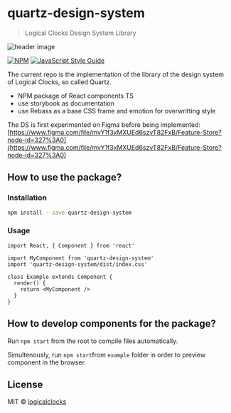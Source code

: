 # quartz-design-system

> Logical Clocks Design System Library

![header image](https://uploads-ssl.webflow.com/5e6f7cd3ee7f51d539a4da0b/5f58c6619b7b20b02e88b0d9_quartz.jpg)

[![NPM](https://img.shields.io/npm/v/quartz-design-system.svg)](https://www.npmjs.com/package/quartz-design-system) [![JavaScript Style Guide](https://img.shields.io/badge/code_style-standard-brightgreen.svg)](https://standardjs.com)

The current repo is the implementation of the library of the design system of Logical Clocks, so called Quartz.

- NPM package of React components TS
- use storybook as documentation
- use Rebass as a base CSS frame and emotion for overwritting style

The DS is first experimented on Figma before being implemented:
[https://www.figma.com/file/mvY1f3xMXUEd6szvT82FxB/Feature-Store?node-id=327%3A0](https://www.figma.com/file/mvY1f3xMXUEd6szvT82FxB/Feature-Store?node-id=327%3A0)


## How to use the package?

### Installation

```bash
npm install --save quartz-design-system
```

### Usage

```tsx
import React, { Component } from 'react'

import MyComponent from 'quartz-design-system'
import 'quartz-design-system/dist/index.css'

class Example extends Component {
  render() {
    return <MyComponent />
  }
}
```

## How to develop components for the package?

Run `npm start` from the root to compile files automatically.

Simultenously, run `npm start`from `example` folder in order to preview component in the browser.


## License

MIT © [logicalclocks](https://github.com/logicalclocks)
